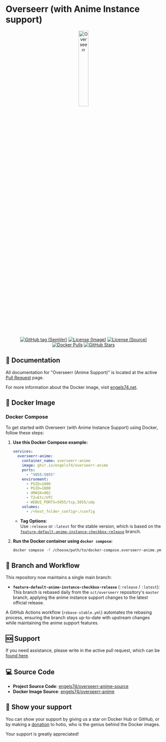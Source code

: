 # Overseerr (with Anime Instance support)

<p align="center">
  <img src="https://i.imgur.com/BcvImhI.png" alt="Overseerr" style="width: 25%;"/>
</p>

<p align="center">
  <a href="https://github.com/engels74/overseerr-anime-source/releases"><img src="https://img.shields.io/github/v/tag/engels74/overseerr-anime-source?sort=semver" alt="GitHub tag (SemVer)"></a>
  <a href="https://github.com/engels74/overseerr-anime/blob/master/LICENSE"><img src="https://img.shields.io/badge/License%20(Image)-GPL--3.0-orange" alt="License (Image)"></a>
  <a href="https://github.com/sct/overseerr/blob/develop/LICENSE"><img src="https://img.shields.io/badge/License%20(Source)-MIT-green" alt="License (Source)"></a>
  <a href="https://hub.docker.com/r/engels74/overseerr-anime"><img src="https://img.shields.io/docker/pulls/engels74/overseerr-anime.svg" alt="Docker Pulls"></a>
  <a href="https://github.com/engels74/overseerr-anime-source/stargazers"><img src="https://img.shields.io/github/stars/engels74/overseerr-anime-source.svg" alt="GitHub Stars"></a>
</p>

## 📖 Documentation

All documentation for "Overseerr (Anime Support)" is located at the active [Pull Request](https://github.com/sct/overseerr/pull/3664) page.

For more information about the Docker image, visit [engels74.net](https://engels74.net/containers/overseerr-anime).

## 🐋 Docker Image

### Docker Compose

To get started with Overseerr (with Anime Instance Support) using Docker, follow these steps:

1. **Use this Docker Compose example:**

   ```yaml
   services:
     overseerr-anime:
       container_name: overseerr-anime
       image: ghcr.io/engels74/overseerr-anime
       ports:
         - "5055:5055"
       environment:
         - PUID=1000
         - PGID=1000
         - UMASK=002
         - TZ=Etc/UTC
         - WEBUI_PORTS=5055/tcp,5055/udp
       volumes:
         - /<host_folder_config>:/config
   ```

   - **Tag Options**:  
     Use `:release` or `:latest` for the stable version, which is based on the [`feature-default-anime-instance-checkbox-release`](https://github.com/engels74/overseerr-anime-source/tree/feature-default-anime-instance-checkbox-release) branch.

2. **Run the Docker container using `docker compose`:**

   ```sh
   docker compose -f /choose/path/to/docker-compose.overseerr-anime.yml up -d
   ```

## 🌿 Branch and Workflow

This repository now maintains a single main branch:

- **`feature-default-anime-instance-checkbox-release`** (`:release` / `:latest`):  
  This branch is rebased daily from the `sct/overseerr` repository's `master` branch, applying the anime instance support changes to the latest official release.

A GitHub Actions workflow (`rebase-stable.yml`) automates the rebasing process, ensuring the branch stays up-to-date with upstream changes while maintaining the anime support features.

## 🆘 Support

If you need assistance, please write in the active pull request, which can be [found here](https://github.com/sct/overseerr/pull/3664).

## 💻 Source Code

- **Project Source Code**: [engels74/overseerr-anime-source](https://github.com/engels74/overseerr-anime-source)
- **Docker Image Source**: [engels74/overseerr-anime](https://github.com/engels74/overseerr-anime)

## 🌟 Show your support

You can show your support by giving us a star on Docker Hub or GitHub, or by making a [donation](https://hotio.dev/donate) to hotio, who is the genius behind the Docker images.

Your support is greatly appreciated!

